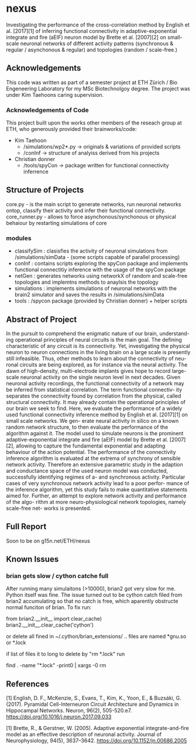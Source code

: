 # nexus
Investigating the performance of the cross-correlation method by English et al. [2017][1] of inferring functional connectivity in adaptive-exponential
integrate and fire (aEIF) neuron model by Brette et al. [2007][2] on small-scale neuronal networks of different activity patterns (synchronous & regular / asynchonous & regular) and topologies (random / scale-free.) 

## Acknowledgements

This code was written as part of a semester project at ETH Zürich / Bio Engeneering Laboratory for my MSc Biotechnolgoy degree. The project was under Kim Taehoons caring supervision. 

### Acknowledgements of Code
This project built upon the works other members of the reseach group at ETH, who generously provided their brainworks/code:
- Kim Taehoon 
    - /simulations/wp2*.py  -> originals & variations of provided scripts
    - /conInf -> structure of analyiss derived from his projects
- Christian donner 
    - /tools/spyCon -> package written for functional connectivity inferrence 

## Structure of Projects

core.py - is the main script to generate networks, run neuronal networks ontop, classify their activity and infer their functional connectivity. 
core_runner.py - allows to force asynchonous/synchonous or physical behaiour by restarting simulations of core

### modules
- classifySim : clasisfies the activity of neuronal simulations from /simulations/simData - (some scripts capable of parallel processing)
- conInf : contains scripts exploring the spyCon package and implements functional connectitiy inference with the usage of the spyCon package
- netGen :  generates networks using networkX of random and scale-free topologies and implemtns methods to anaylsis the topology
- simulations :  implements simulations of neuronal networks with the brain2 simulator and saves the results in /simulations/simData
- tools : /spycon package (provided by Christian donner) + helper scripts

## Abstract of Project 
In the pursuit to comprehend the enigmatic nature of our brain, understand-
ing operational principles of neural circuits is the main goal. The defining
characteristic of any circuit is its connectivity. Yet, investigating the physical
neuron to neuron connections in the living brain on a large scale is presently
still infeasible. Thus, other methods to learn about the connectivity of neu-
ronal circuits are being explored, as for instance via the neural activity. The
dawn of high-density, multi-electrode implants gives hope to record large-scale
neuronal activity on the single neuron level in next decades.
Given neuronal activity recordings, the functional connectivity of a network
may be inferred from statistical correlation. The term functional connectiv-
ity separates the connectivity found by correlation from the physical, called
structural connectivity. It may already contain the operational principles of
our brain we seek to find.
Here, we evaluate the performance of a widely used functional connectivity
inference method by English et al. [2017][1] on small scale networks. We gen-
erate neural activity in silico on a known random network structure, to then
evaluate the performance of the algorithm against it.
The model used to simulate neurons is the prominent adaptive-exponential
integrate and fire (aEIF) model by Brette et al. [2007][2], allowing to capture the
fundamental exponential and adapting behaviour of the action potential.
The performance of the connectivity inference algorithm is evaluated at the
extrema of synchrony of sensible network activity. Therefore an extensive
parametric study in the adaption and conductance space of the used neuron
model was conducted, successfully identifying regimes of a- and synchronous
activity.
Particular cases of very synchronous network activity lead to a poor perfor-
mance of the inference algorithm, yet this study fails to make quantitative
statements aimed for.
Further, an attempt to explore network activity and performance of the algo-
rithm at more neuro-physiological network topologies, namely scale-free net-
works is presented.


## Full Report
Soon to be on g15n.net/ETH/nexus


## Known Issues

### brian gets slow / cython catche full
After running many simulaitons (>10000), brian2 got very slow for me. Python itself was fine. 
The issue turned out to be cython catch filed from brian2 accumulating so that no catch is free, which aparently obstructe normal funciton of brian.
To fix run:

<python>
from brian2.__init__ import clear_cache) 
brian2.__init__.clear_cache('cython')
</python>

or delete all fined in ~/.cython/brian_extensions/ .. files are named *gnu.so or *.lock

if list of files it to long to delete by "rm *.lock" run 

<bash>
find . -name "*.lock" -print0 | xargs -0 rm
</bash>

## References
[1] English, D. F., McKenzie, S., Evans, T., Kim, K., Yoon, E., & Buzsáki, G. (2017). Pyramidal Cell-Interneuron Circuit Architecture and Dynamics in Hippocampal Networks. Neuron, 96(2), 505-520.e7. https://doi.org/10.1016/j.neuron.2017.09.033

[1] Brette, R., & Gerstner, W. (2005). Adaptive exponential integrate-and-fire model as an effective description of neuronal activity. Journal of Neurophysiology, 94(5), 3637–3642. https://doi.org/10.1152/jn.00686.2005
